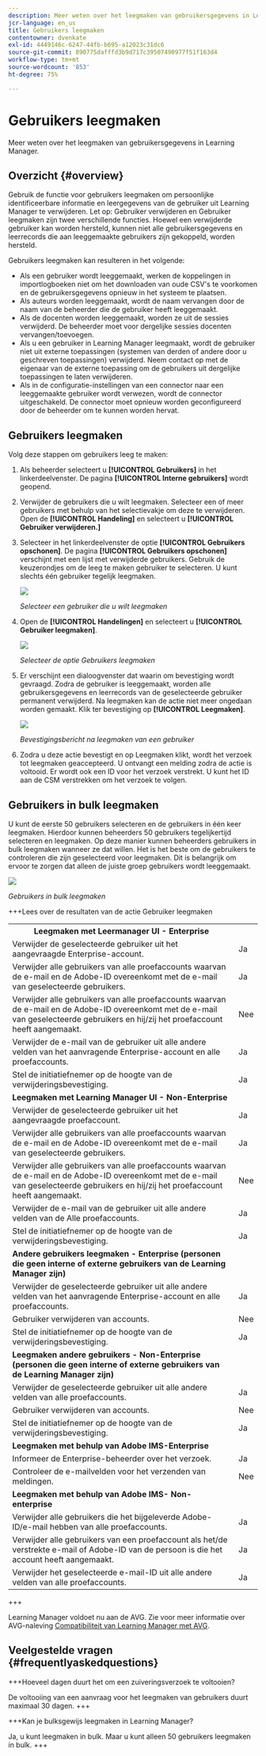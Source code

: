```yaml
---
description: Meer weten over het leegmaken van gebruikersgegevens in Learning Manager.
jcr-language: en_us
title: Gebruikers leegmaken
contentowner: dvenkate
exl-id: 4449146c-6247-44fb-b695-a12023c31dc6
source-git-commit: 890775dafffd3b9d717c39507490977f51f163d4
workflow-type: tm+mt
source-wordcount: '853'
ht-degree: 75%

---
```


# Gebruikers leegmaken

Meer weten over het leegmaken van gebruikersgegevens in Learning Manager.

## Overzicht {#overview}

Gebruik de functie voor gebruikers leegmaken om persoonlijke identificeerbare informatie en leergegevens van de gebruiker uit Learning Manager te verwijderen. Let op: Gebruiker verwijderen en Gebruiker leegmaken zijn twee verschillende functies. Hoewel een verwijderde gebruiker kan worden hersteld, kunnen niet alle gebruikersgegevens en leerrecords die aan leeggemaakte gebruikers zijn gekoppeld, worden hersteld.

Gebruikers leegmaken kan resulteren in het volgende:

* Als een gebruiker wordt leeggemaakt, werken de koppelingen in importlogboeken niet om het downloaden van oude CSV&#39;s te voorkomen en de gebruikersgegevens opnieuw in het systeem te plaatsen.
* Als auteurs worden leeggemaakt, wordt de naam vervangen door de naam van de beheerder die de gebruiker heeft leeggemaakt.
* Als de docenten worden leeggemaakt, worden ze uit de sessies verwijderd. De beheerder moet voor dergelijke sessies docenten vervangen/toevoegen.
* Als u een gebruiker in Learning Manager leegmaakt, wordt de gebruiker niet uit externe toepassingen (systemen van derden of andere door u geschreven toepassingen) verwijderd. Neem contact op met de eigenaar van de externe toepassing om de gebruikers uit dergelijke toepassingen te laten verwijderen.
* Als in de configuratie-instellingen van een connector naar een leeggemaakte gebruiker wordt verwezen, wordt de connector uitgeschakeld. De connector moet opnieuw worden geconfigureerd door de beheerder om te kunnen worden hervat.

<!---### Manage users

In this training, you will learn how to assign and remove roles, send a welcome email, and delete and purge users. 

[![button](assets/launch-training-button.png)](https://learningmanager.adobe.com/app/learner?accountId=98632&sdid=4X3B8VJ2&mv=display&mv2=display#/course/7555586)

If you're unable to launch the training, write to <almacademy@adobe.com>.-->

## Gebruikers leegmaken

Volg deze stappen om gebruikers leeg te maken:

1. Als beheerder selecteert u **[!UICONTROL Gebruikers]** in het linkerdeelvenster. De pagina **[!UICONTROL Interne gebruikers]** wordt geopend.
1. Verwijder de gebruikers die u wilt leegmaken. Selecteer een of meer gebruikers met behulp van het selectievakje om deze te verwijderen. Open de **[!UICONTROL Handeling]** en selecteert u **[!UICONTROL Gebruiker verwijderen.]**
1. Selecteer in het linkerdeelvenster de optie **[!UICONTROL Gebruikers opschonen]**. De pagina **[!UICONTROL Gebruikers opschonen]** verschijnt met een lijst met verwijderde gebruikers. Gebruik de keuzerondjes om de leeg te maken gebruiker te selecteren. U kunt slechts één gebruiker tegelijk leegmaken.

   ![](assets/purge-1.png)

   *Selecteer een gebruiker die u wilt leegmaken*

1. Open de **[!UICONTROL Handelingen]** en selecteert u **[!UICONTROL Gebruiker leegmaken]**.

   ![](assets/purge-2.png)

   *Selecteer de optie Gebruikers leegmaken*

1. Er verschijnt een dialoogvenster dat waarin om bevestiging wordt gevraagd. Zodra de gebruiker is leeggemaakt, worden alle gebruikersgegevens en leerrecords van de geselecteerde gebruiker permanent verwijderd. Na leegmaken kan de actie niet meer ongedaan worden gemaakt. Klik ter bevestiging op **[!UICONTROL Leegmaken]**.

   ![](assets/purge-3.png)

   *Bevestigingsbericht na leegmaken van een gebruiker*

1. Zodra u deze actie bevestigt en op Leegmaken klikt, wordt het verzoek tot leegmaken geaccepteerd. U ontvangt een melding zodra de actie is voltooid. Er wordt ook een ID voor het verzoek verstrekt. U kunt het ID aan de CSM verstrekken om het verzoek te volgen.

## Gebruikers in bulk leegmaken

U kunt de eerste 50 gebruikers selecteren en de gebruikers in één keer leegmaken. Hierdoor kunnen beheerders 50 gebruikers tegelijkertijd selecteren en leegmaken. Op deze manier kunnen beheerders gebruikers in bulk leegmaken wanneer ze dat willen. Het is het beste om de gebruikers te controleren die zijn geselecteerd voor leegmaken. Dit is belangrijk om ervoor te zorgen dat alleen de juiste groep gebruikers wordt leeggemaakt.

![](assets/bulk-purge-users.png)

*Gebruikers in bulk leegmaken*

+++Lees over de resultaten van de actie Gebruiker leegmaken

<table>
 <tbody>
  <tr>
   <th><strong>Leegmaken met Leermanager UI - Enterprise</strong></th>
   <th> </th>
  </tr>
  <tr>
   <td>Verwijder de geselecteerde gebruiker uit het aangevraagde Enterprise-account.<br></td>
   <td>Ja</td>
  </tr>
  <tr>
   <td>Verwijder alle gebruikers van alle proefaccounts waarvan de e-mail en de Adobe-ID overeenkomt met de e-mail van geselecteerde gebruikers.</td>
   <td>Ja</td>
  </tr>
  <tr>
   <td>Verwijder alle gebruikers van alle proefaccounts waarvan de e-mail en de Adobe-ID overeenkomt met de e-mail van geselecteerde gebruikers en hij/zij het proefaccount heeft aangemaakt.</td>
   <td>Nee</td>
  </tr>
  <tr>
   <td>Verwijder de e-mail van de gebruiker uit alle andere velden van het aanvragende Enterprise-account en alle proefaccounts.</td>
   <td>Ja</td>
  </tr>
  <tr>
   <td>Stel de initiatiefnemer op de hoogte van de verwijderingsbevestiging.</td>
   <td>Ja</td>
  </tr>
  <tr>
   <td><strong>Leegmaken met Learning Manager UI - Non-Enterprise</strong></td>
   <td> </td>
  </tr>
  <tr>
   <td>Verwijder de geselecteerde gebruiker uit het aangevraagde proefaccount.</td>
   <td>Ja</td>
  </tr>
  <tr>
   <td>Verwijder alle gebruikers van alle proefaccounts waarvan de e-mail en de Adobe-ID overeenkomt met de e-mail van geselecteerde gebruikers.</td>
   <td>Ja</td>
  </tr>
  <tr>
   <td>Verwijder alle gebruikers van alle proefaccounts waarvan de e-mail en de Adobe-ID overeenkomt met de e-mail van geselecteerde gebruikers en hij/zij het proefaccount heeft aangemaakt.</td>
   <td>Nee</td>
  </tr>
  <tr>
   <td>Verwijder de e-mail van de gebruiker uit alle andere velden van de Alle proefaccounts.</td>
   <td>Ja</td>
  </tr>
  <tr>
   <td>Stel de initiatiefnemer op de hoogte van de verwijderingsbevestiging.</td>
   <td>Ja</td>
  </tr>
  <tr>
   <td><strong>Andere gebruikers leegmaken - Enterprise (personen die geen interne of externe gebruikers van de Learning Manager zijn)</strong></td>
   <td> </td>
  </tr>
  <tr>
   <td>Verwijder de geselecteerde gebruiker uit alle andere velden van het aanvragende Enterprise-account en alle proefaccounts.</td>
   <td>Ja</td>
  </tr>
  <tr>
   <td>Gebruiker verwijderen van accounts.</td>
   <td>Nee</td>
  </tr>
  <tr>
   <td>Stel de initiatiefnemer op de hoogte van de verwijderingsbevestiging. </td>
   <td>Ja</td>
  </tr>
  <tr>
   <td><strong>Leegmaken</strong> <strong>andere gebruikers - Non-Enterprise (personen die geen interne of externe gebruikers van de Learning Manager zijn)</strong></td>
   <td> </td>
  </tr>
  <tr>
   <td>Verwijder de geselecteerde gebruiker uit alle andere velden van alle proefaccounts.</td>
   <td>Ja</td>
  </tr>
  <tr>
   <td>Gebruiker verwijderen van accounts.</td>
   <td>Nee</td>
  </tr>
  <tr>
   <td>Stel de initiatiefnemer op de hoogte van de verwijderingsbevestiging.</td>
   <td>Ja</td>
  </tr>
  <tr>
   <td><strong>Leegmaken met behulp van Adobe IMS-Enterprise</strong></td>
   <td> </td>
  </tr>
  <tr>
   <td>Informeer de Enterprise-beheerder over het verzoek.</td>
   <td>Ja</td>
  </tr>
  <tr>
   <td>Controleer de e-mailvelden voor het verzenden van meldingen.</td>
   <td>Nee</td>
  </tr>
  <tr>
   <td><strong>Leegmaken met behulp van Adobe IMS- Non-enterprise</strong></td>
   <td> </td>
  </tr>
  <tr>
   <td>Verwijder alle gebruikers die het bijgeleverde Adobe-ID/e-mail hebben van alle proefaccounts.</td>
   <td>Ja</td>
  </tr>
  <tr>
   <td>Verwijder alle gebruikers van een proefaccount als het/de verstrekte e-mail of Adobe-ID van de persoon is die het account heeft aangemaakt.</td>
   <td>Ja</td>
  </tr>
  <tr>
   <td>Verwijder het geselecteerde e-mail-ID uit alle andere velden van alle proefaccounts.</td>
   <td>Ja</td>
  </tr>
 </tbody>
</table>

+++

Learning Manager voldoet nu aan de AVG. Zie voor meer informatie over AVG-naleving  [Compatibiliteit van Learning Manager met AVG](../../kb/prime-gdpr.md).

## Veelgestelde vragen {#frequentlyaskedquestions}

+++Hoeveel dagen duurt het om een zuiveringsverzoek te voltooien?

De voltooiing van een aanvraag voor het leegmaken van gebruikers duurt maximaal 30 dagen.
+++

+++Kan je bulksgewijs leegmaken in Learning Manager?

Ja, u kunt leegmaken in bulk. Maar u kunt alleen 50 gebruikers leegmaken in bulk.
+++
